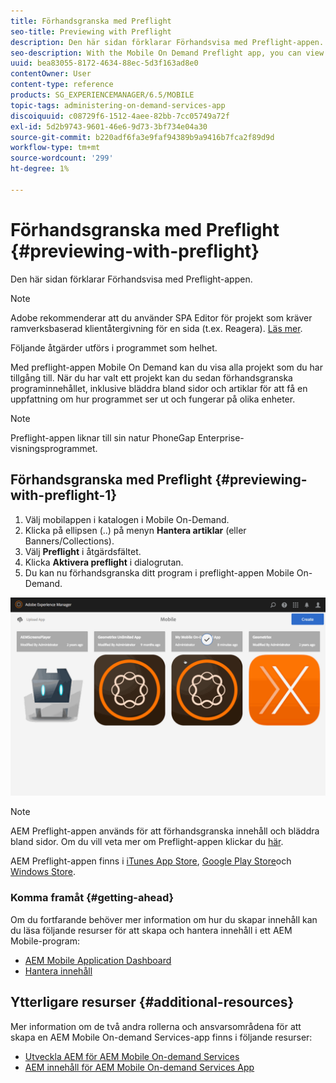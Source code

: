 ```yaml
---
title: Förhandsgranska med Preflight
seo-title: Previewing with Preflight
description: Den här sidan förklarar Förhandsvisa med Preflight-appen.
seo-description: With the Mobile On Demand Preflight app, you can view all projects to which you have access. Follow this page to learn more about this.
uuid: bea83055-8172-4634-88ec-5d3f163ad8e0
contentOwner: User
content-type: reference
products: SG_EXPERIENCEMANAGER/6.5/MOBILE
topic-tags: administering-on-demand-services-app
discoiquuid: c08729f6-1512-4aee-82bb-7cc05749a72f
exl-id: 5d2b9743-9601-46e6-9d73-3bf734e04a30
source-git-commit: b220adf6fa3e9faf94389b9a9416b7fca2f89d9d
workflow-type: tm+mt
source-wordcount: '299'
ht-degree: 1%

---
```


# Förhandsgranska med Preflight {#previewing-with-preflight}

Den här sidan förklarar Förhandsvisa med Preflight-appen.

>[!NOTE]
>
>Adobe rekommenderar att du använder SPA Editor för projekt som kräver ramverksbaserad klientåtergivning för en sida (t.ex. Reagera). [Läs mer](/help/sites-developing/spa-overview.md).

Följande åtgärder utförs i programmet som helhet.

Med preflight-appen Mobile On Demand kan du visa alla projekt som du har tillgång till. När du har valt ett projekt kan du sedan förhandsgranska programinnehållet, inklusive bläddra bland sidor och artiklar för att få en uppfattning om hur programmet ser ut och fungerar på olika enheter.

>[!NOTE]
>
>Preflight-appen liknar till sin natur PhoneGap Enterprise-visningsprogrammet.

## Förhandsgranska med Preflight {#previewing-with-preflight-1}

1. Välj mobilappen i katalogen i Mobile On-Demand.
1. Klicka på ellipsen (..) på menyn **Hantera artiklar** (eller Banners/Collections).
1. Välj **Preflight** i åtgärdsfältet.
1. Klicka **Aktivera preflight** i dialogrutan.
1. Du kan nu förhandsgranska ditt program i preflight-appen Mobile On-Demand.

![chlimage_1-8](assets/chlimage_1-8.gif)

>[!NOTE]
>
>AEM Preflight-appen används för att förhandsgranska innehåll och bläddra bland sidor. Om du vill veta mer om Preflight-appen klickar du [här](https://helpx.adobe.com/digital-publishing-solution/help/preflight-app.html).
>
>AEM Preflight-appen finns i [iTunes App Store](https://itunes.apple.com/us/app/adobe-experience-manager-mobile/id1042687518?mt=8), [Google Play Store](https://play.google.com/store/apps/details?id=com.adobe.dps.preflight&amp;hl=en)och [Windows Store](https://www.microsoft.com/en-us/store/p/adobe-experience-manager-mobile-preflight/9nblggh5wmxq).

### Komma framåt {#getting-ahead}

Om du fortfarande behöver mer information om hur du skapar innehåll kan du läsa följande resurser för att skapa och hantera innehåll i ett AEM Mobile-program:

* [AEM Mobile Application Dashboard](/help/mobile/mobile-apps-ondemand-application-dashboard.md)
* [Hantera innehåll](/help/mobile/mobile-apps-ondemand-manage-content-ondemand.md)

## Ytterligare resurser {#additional-resources}

Mer information om de två andra rollerna och ansvarsområdena för att skapa en AEM Mobile On-demand Services-app finns i följande resurser:

* [Utveckla AEM för AEM Mobile On-demand Services](/help/mobile/aem-mobile-on-demand.md)
* [AEM innehåll för AEM Mobile On-demand Services App](/help/mobile/mobile-apps-ondemand.md)

